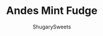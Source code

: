 ---
layout: ../../layouts/MarkdownPostLayout.astro
title: Andes Mint Fudge
author: ShugarySweets
pubDate: 2019-04-25
description: "Chocolate Andes Mint Fudge is an easy, delicious, no candy thermometer needed, recipe!"
image_url: https://www.shugarysweets.com/wp-content/uploads/2015/02/chocolate-mint-fudge-3.jpg
tags: ["Candy","American"]
calories: 97
protein: 1
carbohydrates: 13
fats: 5
fiber: 0
ingredients: ["2 cups granulated sugar","3/4 cup heavy whipping cream","3/4 cup unsalted butter","pinch of kosher salt","1 bag (10 ounce) andes creme de menthe baking chips","7 ounces marshmallow cream","1 cup andes creme de menthe baking chips","1/2 cup milk chocolate chips, melted","sprinkles"]
serves: 64
time: "4 hours 20 minutes"
prepTime: "15 minutes"
instructions: ["Line a 9-inch square dish with parchment paper. Set aside.","In a large mixing bowl, add 1 bag Andes baking chips and marshmallow cream. Set aside.","In a large saucepan, combine sugar, butter, salt and cream. Heat over medium high heat, stirring constantly, until mixture begins to boil. Continue boiling for 3-4 minutes (at a rolling boil). Remove from heat. Pour over Andes chips and marshmallow cream.","Using an electric mixer, beat mixture until baking chips are melted and fudge is creamy (about 1-2 minutes). Very gently, fold in extra 1 cup Andes baking chips. You want to stir as little as possible so they don’t completely melt.","Pour into prepared pan. Allow fudge to set at room temperature for 4 hours.","For the garnish, drizzle melted chocolate over the fudge and add sprinkles. Cut and serve!"]
nutrition: ["97 calories","13 grams carbohydrates","10 milligrams cholesterol","5 grams fat","0 grams fiber","1 grams protein","3 grams saturated fat","14 milligrams sodium","11 grams sugar","0 grams trans fat","2 grams unsaturated fat"]
---